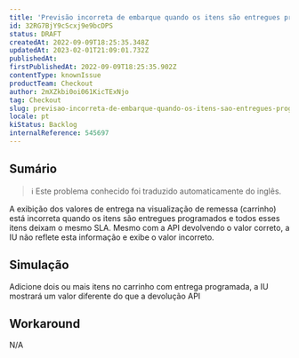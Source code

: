 ```yaml
---
title: 'Previsão incorreta de embarque quando os itens são entregues programados'
id: 32RG7BjY9cScxj9e9bcDPS
status: DRAFT
createdAt: 2022-09-09T18:25:35.348Z
updatedAt: 2023-02-01T21:09:01.732Z
publishedAt: 
firstPublishedAt: 2022-09-09T18:25:35.902Z
contentType: knownIssue
productTeam: Checkout
author: 2mXZkbi0oi061KicTExNjo
tag: Checkout
slug: previsao-incorreta-de-embarque-quando-os-itens-sao-entregues-programados
locale: pt
kiStatus: Backlog
internalReference: 545697
---
```


## Sumário

>ℹ️ Este problema conhecido foi traduzido automaticamente do inglês.


A exibição dos valores de entrega na visualização de remessa (carrinho) está incorreta quando os itens são entregues programados e todos esses itens deixam o mesmo SLA. Mesmo com a API devolvendo o valor correto, a IU não reflete esta informação e exibe o valor incorreto.



## Simulação


Adicione dois ou mais itens no carrinho com entrega programada, a IU mostrará um valor diferente do que a devolução API



## Workaround


N/A

